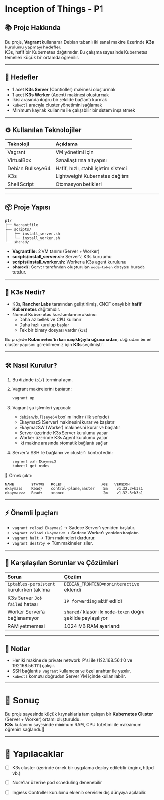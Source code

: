 # Inception of Things - P1

## 📚 Proje Hakkında

Bu proje, **Vagrant** kullanarak Debian tabanlı iki sanal makine üzerinde **K3s** kurulumu yapmayı hedefler.  
K3s, hafif bir Kubernetes dağıtımıdır. Bu çalışma sayesinde Kubernetes temelleri küçük bir ortamda öğrenilir.

---

## 🌟 Hedefler

- 1 adet **K3s Server** (Controller) makinesi oluşturmak
- 1 adet **K3s Worker** (Agent) makinesi oluşturmak
- İkisi arasında doğru bir şekilde bağlantı kurmak
- `kubectl` aracıyla cluster yönetimini sağlamak
- Minimum kaynak kullanımı ile çalışabilir bir sistem inşa etmek

---

## ⚙️ Kullanılan Teknolojiler

| Teknoloji | Açıklama |
|:----------|:---------|
| Vagrant | VM yönetimi için |
| VirtualBox | Sanallaştırma altyapısı |
| Debian Bullseye64 | Hafif, hızlı, stabil işletim sistemi |
| K3s | Lightweight Kubernetes dağıtımı |
| Shell Script | Otomasyon betikleri |

---

## 📦 Proje Yapısı

```
p1/
├── Vagrantfile
├── scripts/
│   ├── install_server.sh
│   └── install_worker.sh
└── shared/
```

- **Vagrantfile:** 2 VM tanımı (Server + Worker)
- **scripts/install_server.sh:** Server'a K3s kurulumu
- **scripts/install_worker.sh:** Worker'a K3s agent kurulumu
- **shared/:** Server tarafından oluşturulan `node-token` dosyası burada tutulur.

---

## 🚀 K3s Nedir?

- K3s, **Rancher Labs** tarafından geliştirilmiş, CNCF onaylı bir **hafif Kubernetes** dağıtımıdır.
- Normal Kubernetes kurulumlarının aksine:
  - Daha az bellek ve CPU kullanır
  - Daha hızlı kurulup başlar
  - Tek bir binary dosyası vardır (`k3s`)

Bu projede **Kubernetes'in karmaşıklığıyla uğraşmadan**, doğrudan temel cluster yapısını görebilmemiz için **K3s** seçilmiştir.

---

## 🛠️ Nasıl Kurulur?

1. Bu dizinde (`p1/`) terminal açın.

2. Vagrant makinelerini başlatın:
   ```bash
   vagrant up
   ```

3. Vagrant şu işlemleri yapacak:
   - `debian/bullseye64` box'ını indirir (ilk seferde)
   - EkaymazS (Server) makinesini kurar ve başlatır
   - EkaymazSW (Worker) makinesini kurar ve başlatır
   - Server üzerinde K3s Server kurulumu yapar
   - Worker üzerinde K3s Agent kurulumu yapar
   - İki makine arasında otomatik bağlantı sağlar

4. Server'a SSH ile bağlanın ve cluster'ı kontrol edin:
   ```bash
   vagrant ssh EkaymazS
   kubectl get nodes
   ```

🔹 Örnek çıktı:
```
NAME        STATUS   ROLES                  AGE   VERSION
ekaymazs    Ready    control-plane,master    5m    v1.32.3+k3s1
ekaymazsw   Ready    <none>                  2m    v1.32.3+k3s1
```

---

## ⚡ Önemli İpuçları

- `vagrant reload EkaymazS` → Sadece Server'ı yeniden başlatır.
- `vagrant reload EkaymazSW` → Sadece Worker'ı yeniden başlatır.
- `vagrant halt` → Tüm makineleri durdurur.
- `vagrant destroy` → Tüm makineleri siler.

---

## 🐋 Karşılaşılan Sorunlar ve Çözümleri

| Sorun | Çözüm |
|:------|:------|
| `iptables-persistent` kurulurken takılma | `DEBIAN_FRONTEND=noninteractive` eklendi |
| K3s Server `Job failed` hatası | `IP forwarding` aktif edildi |
| Worker Server'a bağlanamıyor | `shared/` klasör ile `node-token` doğru şekilde paylaşılıyor |
| RAM yetmemesi | 1024 MB RAM ayarlandı |

---

## 📜 Notlar

- Her iki makine de private network IP'si ile (192.168.56.110 ve 192.168.56.111) çalışır.
- SSH bağlantısı `vagrant` kullanıcısı ve özel anahtar ile yapılır.
- `kubectl` komutu doğrudan Server VM içinde kullanılabilir.

---

# 🏁 Sonuç

Bu proje sayesinde küçük kaynaklarla tam çalışan bir **Kubernetes Cluster** (Server + Worker) ortamı oluşturuldu.  
**K3s** kullanımı sayesinde minimum RAM, CPU tüketimi ile maksimum öğrenim sağlandı. 🚀

---

# 🌟 Yapılacaklar

- [ ] K3s cluster üzerinde örnek bir uygulama deploy edilebilir (nginx, httpd vb.)
- [ ] Node'lar üzerine pod scheduling denenebilir.
- [ ] Ingress Controller kurulumu eklenip servisler dış dünyaya açılabilir.

